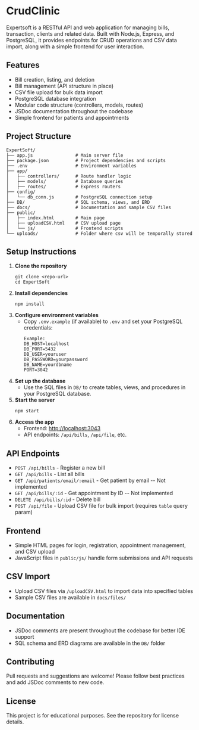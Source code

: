 # CrudClinic

Expertsoft is a RESTful API and web application for managing bills, transaction, clients and related data. Built with Node.js, Express, and PostgreSQL, it provides endpoints for CRUD operations and CSV data import, along with a simple frontend for user interaction.

## Features

- Bill creation, listing, and deletion
- Bill management (API structure in place)
- CSV file upload for bulk data import
- PostgreSQL database integration
- Modular code structure (controllers, models, routes)
- JSDoc documentation throughout the codebase
- Simple frontend for patients and appointments

## Project Structure

```
ExpertSoft/
├── app.js                # Main server file
├── package.json          # Project dependencies and scripts
├── .env                  # Environment variables
├── app/
│   ├── controllers/      # Route handler logic
│   ├── models/           # Database queries
│   ├── routes/           # Express routers
├── config/
│   └── db_conn.js        # PostgreSQL connection setup
├── DB/                   # SQL schema, views, and ERD
├── docs/                 # Documentation and sample CSV files
├── public/
│   ├── index.html        # Main page
│   ├── uploadCSV.html    # CSV upload page
│   └── js/               # Frontend scripts
└── uploads/              # Folder where csv will be temporally stored
```

## Setup Instructions

1. **Clone the repository**
   ```
   git clone <repo-url>
   cd ExpertSoft
   ```
2. **Install dependencies**
   ```
   npm install
   ```
3. **Configure environment variables**
   - Copy `.env.example` (if available) to `.env` and set your PostgreSQL credentials:
     ```
     Example:
     DB_HOST=localhost
     DB_PORT=5432
     DB_USER=youruser
     DB_PASSWORD=yourpassword
     DB_NAME=yourdbname
     PORT=3042
     ```
4. **Set up the database**
   - Use the SQL files in `DB/` to create tables, views, and procedures in your PostgreSQL database.
5. **Start the server**
   ```
   npm start
   ```
6. **Access the app**
   - Frontend: [http://localhost:3043](http://localhost:3043)
   - API endpoints: `/api/bills`, `/api/file`, etc.

## API Endpoints

- `POST /api/bills` - Register a new bill
- `GET /api/bills` - List all bills
- `GET /api/patients/email/:email` - Get patient by email -- Not implemented
- `GET /api/bills/:id` - Get appointment by ID -- Not implemented
- `DELETE /api/bills/:id` - Delete bill
- `POST /api/file` - Upload CSV file for bulk import (requires `table` query param)

## Frontend

- Simple HTML pages for login, registration, appointment management, and CSV upload
- JavaScript files in `public/js/` handle form submissions and API requests

## CSV Import

- Upload CSV files via `/uploadCSV.html` to import data into specified tables
- Sample CSV files are available in `docs/files/`

## Documentation

- JSDoc comments are present throughout the codebase for better IDE support
- SQL schema and ERD diagrams are available in the `DB/` folder

## Contributing

Pull requests and suggestions are welcome! Please follow best practices and add JSDoc comments to new code.

## License

This project is for educational purposes. See the repository for license details.
